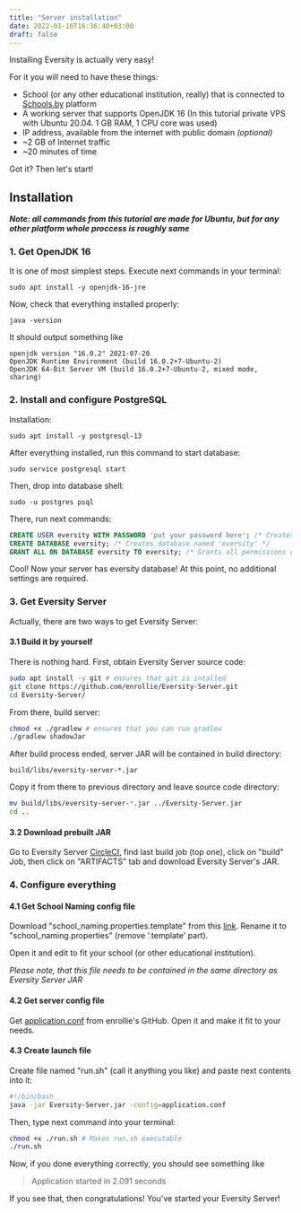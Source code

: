 ```yaml
---
title: "Server installation"
date: 2022-01-16T16:36:40+03:00
draft: false
---
```


Installing Eversity is actually very easy!

For it you will need to have these things:

- School (or any other educational institution, really) that is connected to [Schools.by](https://schools.by) platform
- A working server that supports OpenJDK 16 (In this tutorial private VPS with Ubuntu 20.04. 1 GB RAM, 1 CPU core was used)
- IP address, available from the internet with public domain _(optional)_
- ~2 GB of Internet traffic
- ~20 minutes of time

Got it? Then let's start!
## Installation

_**Note: all commands from this tutorial are made for Ubuntu, but for any other platform whole proccess is roughly same**_
### 1. Get OpenJDK 16
It is one of most simplest steps. Execute next commands in your terminal:
```
sudo apt install -y openjdk-16-jre
```
Now, check that everything installed properly: 
```
java -version
```
It should output something like
``` text
openjdk version "16.0.2" 2021-07-20
OpenJDK Runtime Environment (build 16.0.2+7-Ubuntu-2)
OpenJDK 64-Bit Server VM (build 16.0.2+7-Ubuntu-2, mixed mode, sharing)
```

### 2. Install and configure PostgreSQL
Installation: 
```
sudo apt install -y postgresql-13
```
After everything installed, run this command to start database:
```
sudo service postgresql start
```
Then, drop into database shell:
```
sudo -u postgres psql
```
There, run next commands:
``` sql
CREATE USER eversity WITH PASSWORD 'put your password here'; /* Creates user with username 'eversity' and your password */
CREATE DATABASE eversity; /* Creates database named 'eversity' */
GRANT ALL ON DATABASE eversity TO eversity; /* Grants all permissions on database to user 'eversity' */
```
Cool! Now your server has eversity database! At this point, no additional settings are required.

### 3. Get Eversity Server
Actually, there are two ways to get Eversity Server:
#### 3.1 Build it by yourself
There is nothing hard. First, obtain Eversity Server source code:
``` bash
sudo apt install -y git # ensures that git is intalled
git clone https://github.com/enrollie/Eversity-Server.git
cd Eversity-Server/
```
From there, build server:
``` bash
chmod +x ./gradlew # ensures that you can run gradlew
./gradlew shadowJar
```
After build process ended, server JAR will be contained in build directory:
```
build/libs/eversity-server-*.jar
```
Copy it from there to previous directory and leave source code directory:
``` bash
mv build/libs/eversity-server-*.jar ../Eversity-Server.jar
cd ..
```

#### 3.2 Download prebuilt JAR

Go to Eversity Server [CircleCI](https://app.circleci.com/pipelines/github/enrollie/Eversity-Server), find last build job (top one), click on "build" Job, 
then click on "ARTIFACTS" tab and download Eversity Server's JAR.

### 4. Configure everything
#### 4.1 Get School Naming config file
Download "school_naming.properties.template" from this [link](https://github.com/enrollie/Eversity-Server/raw/main/school_naming.properties.template). Rename it to "school_naming.properties" (remove '.template' part).

Open it and edit to fit your school (or other educational institution).

_Please note, that this file needs to be contained in the same directory as Eversity Server JAR_

#### 4.2 Get server config file
Get [application.conf](https://github.com/enrollie/Eversity-Server/raw/main/src/main/resources/application.conf) from enrollie's GitHub. Open it and make it fit to your needs.

#### 4.3 Create launch file
Create file named "run.sh" (call it anything you like) and paste next contents into it:
``` bash
#!/bin/bash
java -jar Eversity-Server.jar -config=application.conf
```

Then, type next command into your terminal:
``` bash
chmod +x ./run.sh # Makes run.sh executable
./run.sh
```
Now, if you done everything correctly, you should see something like
> Application started in 2.091 seconds

If you see that, then congratulations! You've started your Eversity Server!
